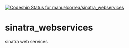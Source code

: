 [ ![Codeship Status for manuelcorrea/sinatra_webservices](https://codeship.com/projects/dd954db0-5318-0132-cba3-7a0865c6b648/status?branch=master)](https://codeship.com/projects/48863)

sinatra_webservices
===================
 
 
sinatra web services 


